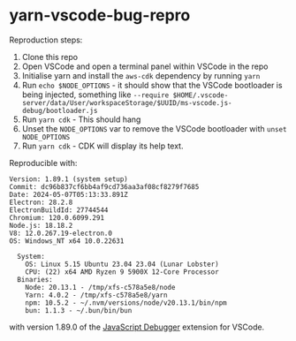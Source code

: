 # yarn-vscode-bug-repro

Reproduction steps:

1. Clone this repo
2. Open VSCode and open a terminal panel within VSCode in the repo
3. Initialise yarn and install the `aws-cdk` dependency by running `yarn`
4. Run `echo $NODE_OPTIONS` - it should show that the VSCode bootloader is being injected, something like `--require $HOME/.vscode-server/data/User/workspaceStorage/$UUID/ms-vscode.js-debug/bootloader.js`
5. Run `yarn cdk` - This should hang
6. Unset the `NODE_OPTIONS` var to remove the VSCode bootloader with `unset NODE_OPTIONS`
7. Run `yarn cdk` - CDK will display its help text.

Reproducible with:

```
Version: 1.89.1 (system setup)
Commit: dc96b837cf6bb4af9cd736aa3af08cf8279f7685
Date: 2024-05-07T05:13:33.891Z
Electron: 28.2.8
ElectronBuildId: 27744544
Chromium: 120.0.6099.291
Node.js: 18.18.2
V8: 12.0.267.19-electron.0
OS: Windows_NT x64 10.0.22631

  System:
    OS: Linux 5.15 Ubuntu 23.04 23.04 (Lunar Lobster)
    CPU: (22) x64 AMD Ryzen 9 5900X 12-Core Processor
  Binaries:
    Node: 20.13.1 - /tmp/xfs-c578a5e8/node
    Yarn: 4.0.2 - /tmp/xfs-c578a5e8/yarn
    npm: 10.5.2 - ~/.nvm/versions/node/v20.13.1/bin/npm
    bun: 1.1.3 - ~/.bun/bin/bun
```

with version 1.89.0 of the [JavaScript Debugger](https://github.com/microsoft/vscode-js-debug) extension for VSCode.
